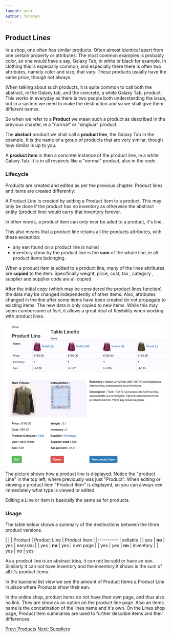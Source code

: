 ```yaml
---
layout: user
author: Torsten
---
```


## Product Lines

In a shop, one often has similar products. Often almost identical apart from one certain property or attributes. 
The most common examples is probably color, so one would have a say, Galaxy Tab, in white or black for example.
In clothing this is especially common, and especially there there is often two attributes, namely color and size, that
vary. These products usually have the same price, though not always.

When talking about such products, it is quite common to call both the abstract, ie the Galaxy tab, and the concrete, 
a white Galaxy Tab, product. This works in everyday as there is two people both understanding the issue, 
but in a system we need to make the destinction and so we shall give them different names.

So when we refer to a **Product** we mean such a product as described in the previous chapter, ie a "normal" or 
"singluar" product.

The **abstact** product we shall call a **product line**, the Galaxy Tab in the example. 
It is the name of a group of products that are very similar, though how similar is up to you.

A **product item** is then a concrete instance of the product line, ie a white Galaxy Tab. It is in all respects like
a "normal" product, also in the code.

### Lifecycle 

Products are created and edited as per the previous chapter. Product lines and items are created differently:

A Product Line is created by adding a Product Item to a product. This may only be done if the product has no inventory as 
otherwise the abstract entity (product line) would carry that inventory forever.

In other words, a product item can only ever be aded to a product, it's line.

This also means that a product line retains all the products attributes, with these exception:

-  any ean found on a product line is nulled
- inventory show by the product line is the **sum** of the whole line, ie all product items belonging.

When a product item is added to a product line, many of the lines attributes are **copied** to the item. Specifically
weight, price, cost, tax , category , supplier and supplier code are all copied.

After the initial copy (which may be considered the product lines function) the data may be changed independently
of other items. Also, attributes changed in the ilne after some items have been created do not propagate to existing
items. The new data is only copied to new items. While this may seem cumbersome at fisrt, it allows a great deal of 
flexibility when working with product lines.

![Product Line](images/product_line.png)

The picture shows how a product line is displayed. Notice the "product Line" in the top left, where previously was just
"Product". When editing or viewing a product item "Product Item" is displayed, so you can always see immediately what
type is viewed or edited.

Editing a Line or Item is basically the same as for products.

### Usage

The table below shows a summary of the destinctions between the three product versions.

|            |   | Product | Product Line | Product Item |
|----------
| sellable   |   | yes       | **no**       | yes
| ean/sku    |   | yes       | **no**       | yes
| own page   |   | yes       | yes          | **no**
| inventory  |   | yes       | no           | yes

As a prodcut line is an abstract idea, it can not be sold or have an ean. Similarly it can not have inventory and
the inventory it shows is the sum of all it's product items.

In the backend list view we see the amount of Product Items a Product Line in place where Products show their ean.

In the online shop, product items do not have their own page, and thus also no link. They are show as an option on 
the product line page. Also an items name is the concatination of the lines name and it's own. On the Lines shop page, 
Product Item summaries are used to further describe items and their differences.

[Prev: Products](05_products.html)    [Next: Suppliers](07_suppliers.html)